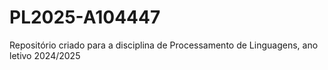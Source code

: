 # PL2025-A104447
Repositório criado para a disciplina de Processamento de Linguagens, ano letivo 2024/2025
